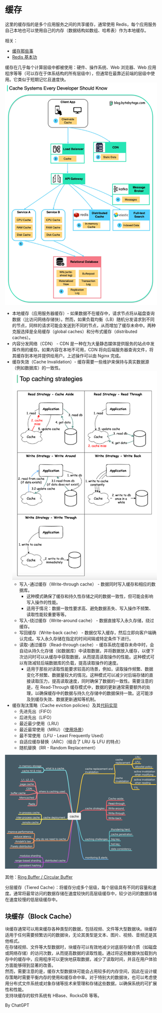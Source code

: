 # 缓存
这里的缓存指的是多个应用服务之间的共享缓存，通常使用 Redis，每个应用服务自己本地也可以使用自己的内存（数据结构如数组、哈希表）作为本地缓存。  

相关：
* [缓存那些事](https://tech.meituan.com/2017/03/17/cache-about.html)
* [Redis 基本功](../../Computer%20System%20Layer/数据库/Redis/README.md)

缓存在几乎每个计算层级中都被使用：硬件、操作系统、Web 浏览器、Web 应用程序等等（可以存在于体系结构的所有层级中），但通常在最靠近前端的层级中使用。它类似于短期记忆且速度快。  
![](./cache-systems.jpeg)  

* 本地缓存（应用服务器缓存）- 如果数据不在缓存中，请求节点将从磁盘查询数据（比访问网络存储快）。然而，如果负载均衡（LB）随机分发请求到不同的节点，同样的请求可能会发送到不同的节点，从而增加了缓存未命中。两种克服选择是全局缓存（global caches）和分布式缓存（distributed caches）。
* 内容分发网络（CDN） - CDN 是一种在为大量静态媒体提供服务的站点中发挥作用的缓存。如果内容在本地不可用，CDN 将向后端服务器查询文件，将其缓存到本地并提供给用户。上述操作可以由 Nginx 完成。
* 缓存失效（Cache Invalidation）- 缓存需要一些维护来保持与真实数据源（例如数据库）的一致性。![](./Top-caching-strategies.png)
  * 写入-通过缓存（Write-through cache） - 数据同时写入缓存和相应的数据库。
    * 这种模式确保了缓存和持久性存储之间的数据一致性，但可能会影响写入操作的性能。
    * 适用于情况：数据一致性要求高、避免数据丢失、写入操作不频繁、读取性能较重要等等。
  * 写入-绕过缓存（Write-around cache） - 数据直接写入永久存储，绕过缓存。
  * 写回缓存（Write-back cache） - 数据仅写入缓存，然后立即向客户端确认完成。写入永久存储在指定的时间间隔或特定条件下进行。
  * 读取-通过缓存（Read-through cache）- 缓存系统在缓存未命中时，会自动从持久化存储（如数据库）中读取数据，并将数据放入缓存，以便下次访问时可以从缓存中获取数据，从而提高读取操作的性能。这种模式可以有效减轻后端数据库的负载，提高读取操作的速度。
    * 适用于那些对读取性能要求较高的场景，例如，读取操作频繁、数据变化不频繁、数据量较大的情况。这种模式可以减少对后端存储的直接读取压力，提高读取速度，同时确保了数据的一致性。需要注意的是，在 Read-Through 缓存模式中，数据的更新通常需要额外的处理，以确保缓存中的数据与持久化存储中的数据保持一致。这可能涉及到缓存失效、数据更新通知等机制。
* 缓存淘汰策略（Cache eviction policies）及其[代码实现](https://www.sakuratears.top/blog/%E7%BC%93%E5%AD%98%E6%B7%98%E6%B1%B0%E7%AE%97%E6%B3%95%EF%BC%88LFU%E3%80%81LRU%E3%80%81FIFO%E3%80%81ARC%E3%80%81MRU%EF%BC%89.html)
  * 先进先出（FIFO）
  * 后进先出（LIFO）
  * 最近最少使用（LRU）
  * 最近最常使用（MRU）（[使用场景](https://stackoverflow.com/questions/5088128/why-does-cache-use-most-recently-used-mru-algorithm-as-evict-policy)）
  * 最不常使用（LFU - Least Frequently Used）
  * 自适应缓存替换（ARC）（结合了 LRU 与 LFU 的特点）
  * 随机替换（RR - Random Replacement）

![](./cache-related.jpeg)  

其他：[Ring Buffer / Circular Buffer](https://zh.wikipedia.org/wiki/%E7%92%B0%E5%BD%A2%E7%B7%A9%E8%A1%9D%E5%8D%80)  

分层缓存（Tiered Cache）：将缓存分成多个层级，每个层级具有不同的容量和速度。通常将最常访问的数据存储在速度较快的高层级缓存中，较少访问的数据存储在速度较慢的低层级缓存中。  

## 块缓存（Block Cache）
块缓存通常可以用来缓存各种类型的数据，包括视频、文件等大型数据块。块缓存适用于任何需要频繁访问的数据块，无论其类型是文本、图片、视频、音频还是其他格式。  
在存储视频、文件等大型数据时，块缓存可以有效地减少对底层存储介质（如磁盘或网络存储）的访问次数，从而提高数据的读取性能。通过将这些数据块加载到内存中的缓存中，应用程序可以更快地获取数据，减少了读取时间，并且在用户体验方面能够得到显著的改善。  
然而，需要注意的是，缓存大型数据块可能会占用较多的内存空间，因此在设计缓存策略时需要平衡内存的使用和缓存命中率。对于特别大的数据块，也可以考虑使用分布式文件系统或对象存储等技术来管理和存储这些数据，以确保系统的可扩展性和性能。  
支持块缓存的软件系统有 HBase、RocksDB 等等。  

By ChatGPT  
